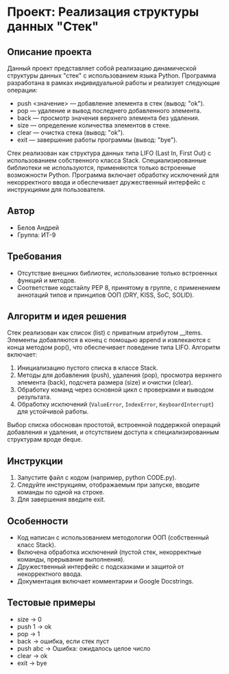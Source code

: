 # Проект: Реализация структуры данных "Стек"

## Описание проекта
Данный проект представляет собой реализацию динамической структуры данных "стек" с использованием языка Python. Программа разработана в рамках индивидуальной работы и реализует следующие операции:
- push <значение> — добавление элемента в стек (вывод: "ok").
- pop — удаление и вывод последнего добавленного элемента.
- back — просмотр значения верхнего элемента без удаления.
- size — определение количества элементов в стеке.
- clear — очистка стека (вывод: "ok").
- exit — завершение работы программы (вывод: "bye").

Стек реализован как структура данных типа LIFO (Last In, First Out) с использованием собственного класса Stack. Специализированные библиотеки не используются, применяются только встроенные возможности Python. Программа включает обработку исключений для некорректного ввода и обеспечивает дружественный интерфейс с инструкциями для пользователя.

## Автор
- Белов Андрей 
- Группа: ИТ-9

## Требования
- Отсутствие внешних библиотек, использование только встроенных функций и методов.
- Соответствие кодстайлу PEP 8, принятому в группе, с применением аннотаций типов и принципов ООП (DRY, KISS, SoC, SOLID).

## Алгоритм и идея решения
Стек реализован как список (list) с приватным атрибутом __items. Элементы добавляются в конец с помощью append и извлекаются с конца методом pop(), что обеспечивает поведение типа LIFO. Алгоритм включает:
1. Инициализацию пустого списка в классе Stack.
2. Методы для добавления (push), удаления (pop), просмотра верхнего элемента (back), подсчета размера (size) и очистки (clear).
3. Обработку команд через основной цикл с проверками и выводом результата.
4. Обработку исключений (`ValueError`, `IndexError`, `KeyboardInterrupt`) для устойчивой работы.

Выбор списка обоснован простотой, встроенной поддержкой операций добавления и удаления, и отсутствием доступа к специализированным структурам вроде deque.

## Инструкции
1. Запустите файл с кодом (например, python CODE.py).
2. Следуйте инструкциям, отображаемым при запуске, вводите команды по одной на строке.
3. Для завершения введите exit.

## Особенности
- Код написан с использованием методологии ООП (собственный класс Stack).
- Включена обработка исключений (пустой стек, некорректные команды, прерывание выполнения).
- Дружественный интерфейс с подсказками и защитой от некорректного ввода.
- Документация включает комментарии и Google Docstrings.

## Тестовые примеры
- size → 0  
- push 1 → ok  
- pop → 1  
- back → ошибка, если стек пуст  
- push abc → Ошибка: ожидалось целое число  
- clear → ok  
- exit → bye


